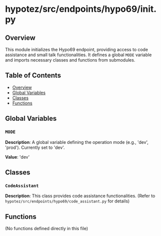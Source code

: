 # hypotez/src/endpoints/hypo69/__init__.py

## Overview

This module initializes the Hypo69 endpoint, providing access to code assistance and small talk functionalities. It defines a global `MODE` variable and imports necessary classes and functions from submodules.

## Table of Contents

* [Overview](#overview)
* [Global Variables](#global-variables)
* [Classes](#classes)
* [Functions](#functions)


## Global Variables

### `MODE`

**Description**: A global variable defining the operation mode (e.g., 'dev', 'prod').  Currently set to 'dev'.

**Value**: 'dev'


## Classes

### `CodeAssistant`

**Description**: This class provides code assistance functionalities. (Refer to `hypotez/src/endpoints/hypo69/code_assistant.py` for details)


## Functions

(No functions defined directly in this file)